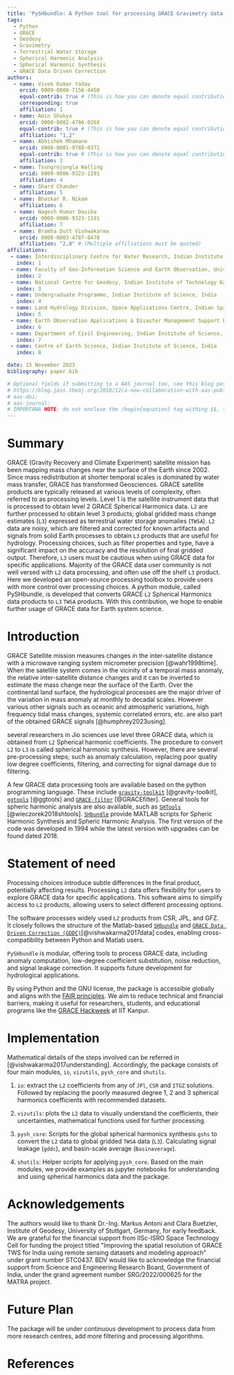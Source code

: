 ```yaml
---
title: 'PySHbundle: A Python tool for processing GRACE Gravimetry data into Global Surface Mass Change Datasets'
tags:
  - Python
  - GRACE
  - Geodesy
  - Gravimetry
  - Terrestrial Water Storage
  - Spherical Harmonic Analysis
  - Spherical Harmonic Synthesis
  - GRACE Data Driven Correction
authors:
  - name: Vivek Kumar Yadav
    orcid: 0009-0000-7156-4450
    equal-contrib: true # (This is how you can denote equal contributions between multiple authors)
    corresponding: true
    affiliation: 1
  - name: Amin Shakya
    orcid: 0000-0002-4706-826X
    equal-contrib: true # (This is how you can denote equal contributions between multiple authors)
    affiliation: "1,2"
  - name: Abhishek Mhamane
    orcid: 0000-0001-9788-0371
    equal-contrib: true # (This is how you can denote equal contributions between multiple authors)
    affiliation: 3
  - name: Tsungrojungla Walling
    orcid: 0009-0006-9323-1191
    affiliation: 4
  - name: Shard Chander
    affiliation: 5
  - name: Bhaskar R. Nikam
    affiliation: 6
  - name: Nagesh Kumar Dasika
    orcid: 0009-0006-9323-1191
    affiliation: 7
  - name: Bramha Dutt Vishwakarma
    orcid: 0000-0003-4787-8470
    affiliation: "2,8" # (Multiple affiliations must be quoted)
affiliations:
 - name: Interdisciplinary Centre for Water Research, Indian Institute of Science, India
   index: 1
 - name: Faculty of Geo-Information Science and Earth Observation, University of Twente, the Netherlands
   index: 2
 - name: National Centre for Geodesy, Indian Institute of Technology Kanpur, India
   index: 3
 - name: Undergraduate Programme, Indian Institute of Science, India
   index: 4
 - name: Land Hydrology Division, Space Applications Centre, Indian Space Research Organisation, India 
   index: 5
 - name: Earth Observation Applications & Disaster Management Support Programme Office (EDPO), Indian Space Research Organisation, India
   index: 6
 - name: Department of Civil Engineering, Indian Institute of Science, India
   index: 7
 - name: Centre of Earth Science, Indian Institute of Science, India
   index: 8

date: 15 November 2023
bibliography: paper.bib

# Optional fields if submitting to a AAS journal too, see this blog post:
# https://blog.joss.theoj.org/2018/12/a-new-collaboration-with-aas-publishing
# aas-doi: 
# aas-journal: 
# IMPORTANA NOTE: do not enclose the /begin{equation} tag withing $$, this leads to 'latex math ennvironment error' causing issues with compilation of manuscript. Either use $$ or /begin{equation} syntax for a equation block, and $ for inline equation.
---
```


# Summary

GRACE (Gravity Recovery and Climate Experiment) satellite mission has been mapping mass changes near the surface of the Earth since 2002. Since mass redistribution at shorter temporal scales is dominated by water mass transfer, GRACE has transformed Geosciences. GRACE satellite products are typically released at various levels of complexity, often referred to as processing levels. Level 1 is the satellite instrument data that is processed to obtain level 2 GRACE Spherical Harmonics data. `L2` are further processed to obtain level 3 products; global gridded mass change estimates (`L3`) expressed as terrestrial water storage anomalies (`TWSA`). `L2` data are noisy, which are filtered and corrected for known artifacts and signals from solid Earth processes to obtain `L3` products that are useful for hydrology. Processing choices, such as filter properties and type, have a significant impact on the accuracy and the resolution of final gridded output. Therefore, `L3` users must be cautious when using GRACE data for specific applications. Majority of the GRACE data user community is not well versed with `L2` data processing, and often use off the shelf `L3` product. Here we developed an open-source processing toolbox to provide users with more control over processing choices. A python module, called PySHbundle, is developed that converts GRACE `L2` Spherical Harmonics data products to `L3` `TWSA` products. With this contribution, we hope to enable further usage of GRACE data for Earth system science.

# Introduction

GRACE Satellite mission measures changes in the inter-satellite distance with a microwave ranging system micrometer precision [@wahr1998time]. When the satellite system comes in the vicinity of a temporal mass anomaly, the relative inter-satellite distance changes and it can be inverted to estimate the mass change near the surface of the Earth. Over the continental land surface, the hydrological processes are the major driver of the variation in mass anomaly at monthly to decadal scales. However various other signals such as oceanic and atmospheric variations, high frequency tidal mass changes, systemic correlated errors, etc. are also part of the obtained GRACE signals [@humphrey2023using]. 

 several researchers in Jio sciences use level three GRACE data, which is obtained from `L2` Spherical harmonic coefficients. The procedure to convert `L2` to `L3` is called spherical harmonic synthesis. However, there are several pre-processing steps; such as anomaly calculation, replacing poor quality low degree coefficients, filtering, and correcting for signal damage due to filtering.

A few GRACE data processing tools are available based on the python programming language. These include [`gravity-toolkit`](https://gravity-toolkit.readthedocs.io/en/latest/) [@gravity-toolkit], [`ggtools`](https://pypi.org/project/ggtools/1.1.0/) [@ggtools] and [`GRACE-filter`](https://github.com/strawpants/GRACE-filter) [@GRACEfilter]. General tools for spheric harmonic analysis are also available, such as [`SHTools`](https://agupubs.onlinelibrary.wiley.com/doi/full/10.1029/2018GC007529) [@wieczorek2018shtools]. [`SHbundle`](https://www.gis.uni-stuttgart.de/en/research/downloads/shbundle) provide MATLAB scripts for Spheric Harmonic Synthesis and Spheric Harmonic Analysis. The first version of the code was developed in 1994 while the latest version with upgrades can be found dated 2018.
 
# Statement of need

Processing choices introduce subtle differences in the final product, potentially affecting results. Processing `L2` data offers flexibility for users to explore GRACE data for specific applications. This software aims to simplify access to `L2` products, allowing users to select different processing options.

The software processes widely used `L2` products from CSR, JPL, and GFZ. It closely follows the structure of the Matlab-based [`SHbundle`](https://www.gis.uni-stuttgart.de/en/research/downloads/shbundle) and [`GRACE Data Driven Correction (GDDC)`](https://doi.org/10.1002/2017WR021150)[@vishwakarma2017data] codes, enabling cross-compatibility between Python and Matlab users.

`PySHbundle` is modular, offering tools to process GRACE data, including anomaly computation, low-degree coefficient substitution, noise reduction, and signal leakage correction. It supports future development for hydrological applications.

By using Python and the GNU license, the package is accessible globally and aligns with the [FAIR principles](https://www.go-fair.org/fair-principles/). We aim to reduce technical and financial barriers, making it useful for researchers, students, and educational programs like the [GRACE Hackweek](https://www.quantumfrontiers.de/de/aktuelles/veranstaltungen/details/news/grace-hackweek-3) at IIT Kanpur.

# Implementation

 Mathematical details of the steps involved can be referred in [@vishwakarma2017understanding].
Accordingly, the package consists of four main modules, `io`, `vizutils`, `pysh_core` and `shutils`.

1. `io`: extract the `L2` coefficients from any of `JPl`, `CSR` and `ITGZ` solutions. Followed by replacing the poorly measured degree 1, 2 and 3 spherical harmonics coefficients with recommended datasets.

2. `vizutils`: plots the `L2` data to visually understand the coefficients, their uncertainties, mathematical functions used for further processing. 

3. `pysh_core`: Scripts for the global spherical harmonics synthesis `gshs` to convert the `L2` data to global gridded `TWSA` data (`L3`). Calculating signal leakage (`gddc`), and basin-scale average (`Basinaverage`).

4. `shutils`:  Helper scripts for applying `pysh_core`.
Based on the main modules, we provide examples as jupyter notebooks for understanding and using spherical harmonics data and the package.

# Acknowledgements

The authors would like to thank Dr.-Ing. Markus Antoni and Clara Buetzler, Institute of Geodesy, University of Stuttgart, Germany, for early feedback. We are grateful for the financial support from IISc-ISRO Space Technology Cell for funding the project titled "Improving the spatial resolution of GRACE TWS for India using remote sensing datasets and modeling approach" under grant number STC0437. BDV would like to acknowledge the financial support from Science and Engineering Research Board, Government of India, under the grand agreement number SRG/2022/000625 for the MATRA project.

# Future Plan

The package will be under continuous development to process data from more research centres, add more filtering and processing algorithms.

# References

</p>
